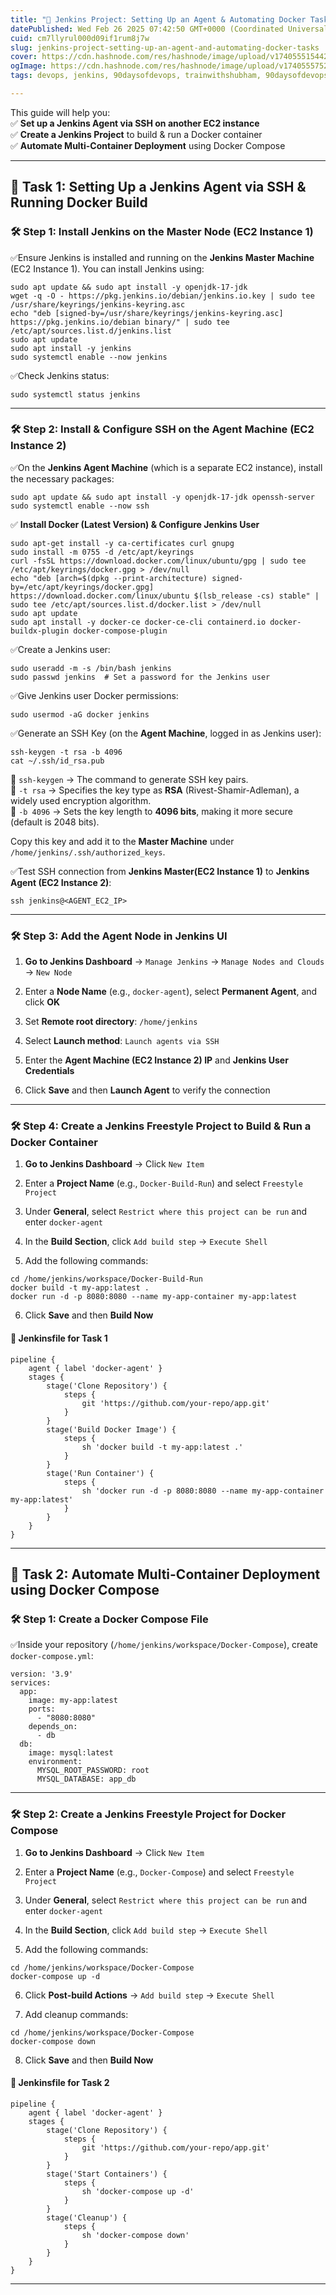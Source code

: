 ```yaml
---
title: "🚀 Jenkins Project: Setting Up an Agent & Automating Docker Tasks"
datePublished: Wed Feb 26 2025 07:42:50 GMT+0000 (Coordinated Universal Time)
cuid: cm7llyrul000d09if1rum8j7w
slug: jenkins-project-setting-up-an-agent-and-automating-docker-tasks
cover: https://cdn.hashnode.com/res/hashnode/image/upload/v1740555154429/dcdbea22-f1ee-4029-b37f-38235745920d.png
ogImage: https://cdn.hashnode.com/res/hashnode/image/upload/v1740555752601/11fd7f09-647f-4cb1-8018-0e85411f3190.png
tags: devops, jenkins, 90daysofdevops, trainwithshubham, 90daysofdevops-chanllenge, 90daysofdevopschallenge

---
```


This guide will help you:  
✅ **Set up a Jenkins Agent via SSH on another EC2 instance**  
✅ **Create a Jenkins Project** to build & run a Docker container  
✅ **Automate Multi-Container Deployment** using Docker Compose

---

## 🔹 **Task 1: Setting Up a Jenkins Agent via SSH & Running Docker Build**

### 🛠 **Step 1: Install Jenkins on the Master Node (EC2 Instance 1)**

✅Ensure Jenkins is installed and running on the **Jenkins Master Machine** (EC2 Instance 1). You can install Jenkins using:

```plaintext
sudo apt update && sudo apt install -y openjdk-17-jdk
wget -q -O - https://pkg.jenkins.io/debian/jenkins.io.key | sudo tee /usr/share/keyrings/jenkins-keyring.asc
echo "deb [signed-by=/usr/share/keyrings/jenkins-keyring.asc] https://pkg.jenkins.io/debian binary/" | sudo tee /etc/apt/sources.list.d/jenkins.list
sudo apt update
sudo apt install -y jenkins
sudo systemctl enable --now jenkins
```

✅Check Jenkins status:

```plaintext
sudo systemctl status jenkins
```

---

### 🛠 **Step 2: Install & Configure SSH on the Agent Machine (EC2 Instance 2)**

✅On the **Jenkins Agent Machine** (which is a separate EC2 instance), install the necessary packages:

```plaintext
sudo apt update && sudo apt install -y openjdk-17-jdk openssh-server
sudo systemctl enable --now ssh
```

✅ **Install Docker (Latest Version) & Configure Jenkins User**

```plaintext
sudo apt-get install -y ca-certificates curl gnupg
sudo install -m 0755 -d /etc/apt/keyrings
curl -fsSL https://download.docker.com/linux/ubuntu/gpg | sudo tee /etc/apt/keyrings/docker.gpg > /dev/null
echo "deb [arch=$(dpkg --print-architecture) signed-by=/etc/apt/keyrings/docker.gpg] https://download.docker.com/linux/ubuntu $(lsb_release -cs) stable" | sudo tee /etc/apt/sources.list.d/docker.list > /dev/null
sudo apt update
sudo apt install -y docker-ce docker-ce-cli containerd.io docker-buildx-plugin docker-compose-plugin
```

✅Create a Jenkins user:

```plaintext
sudo useradd -m -s /bin/bash jenkins
sudo passwd jenkins  # Set a password for the Jenkins user
```

✅Give Jenkins user Docker permissions:

```plaintext
sudo usermod -aG docker jenkins
```

✅Generate an SSH Key (on the **Agent Machine**, logged in as Jenkins user):

```plaintext
ssh-keygen -t rsa -b 4096
cat ~/.ssh/id_rsa.pub
```

🔹 `ssh-keygen` → The command to generate SSH key pairs.  
🔹 `-t rsa` → Specifies the key type as **RSA** (Rivest-Shamir-Adleman), a widely used encryption algorithm.  
🔹 `-b 4096` → Sets the key length to **4096 bits**, making it more secure (default is 2048 bits).

Copy this key and add it to the **Master Machine** under `/home/jenkins/.ssh/authorized_keys`.

✅Test SSH connection from **Jenkins Master(EC2 Instance 1)** to **Jenkins Agent (EC2 Instance 2)**:

```plaintext
ssh jenkins@<AGENT_EC2_IP>
```

---

### 🛠 **Step 3: Add the Agent Node in Jenkins UI**

1. **Go to Jenkins Dashboard** → `Manage Jenkins` → `Manage Nodes and Clouds` → `New Node`
    
2. Enter a **Node Name** (e.g., `docker-agent`), select **Permanent Agent**, and click **OK**
    
3. Set **Remote root directory**: `/home/jenkins`
    
4. Select **Launch method**: `Launch agents via SSH`
    
5. Enter the **Agent Machine (EC2 Instance 2) IP** and **Jenkins User Credentials**
    
6. Click **Save** and then **Launch Agent** to verify the connection
    

---

### 🛠 **Step 4: Create a Jenkins Freestyle Project to Build & Run a Docker Container**

1. **Go to Jenkins Dashboard** → Click `New Item`
    
2. Enter a **Project Name** (e.g., `Docker-Build-Run`) and select `Freestyle Project`
    
3. Under **General**, select `Restrict where this project can be run` and enter `docker-agent`
    
4. In the **Build Section**, click `Add build step` → `Execute Shell`
    
5. Add the following commands:
    

```plaintext
cd /home/jenkins/workspace/Docker-Build-Run
docker build -t my-app:latest .
docker run -d -p 8080:8080 --name my-app-container my-app:latest
```

6. Click **Save** and then **Build Now**
    

#### 📜 **Jenkinsfile for Task 1**

```plaintext
pipeline {
    agent { label 'docker-agent' }
    stages {
        stage('Clone Repository') {
            steps {
                git 'https://github.com/your-repo/app.git'
            }
        }
        stage('Build Docker Image') {
            steps {
                sh 'docker build -t my-app:latest .'
            }
        }
        stage('Run Container') {
            steps {
                sh 'docker run -d -p 8080:8080 --name my-app-container my-app:latest'
            }
        }
    }
}
```

---

## 🔹 **Task 2: Automate Multi-Container Deployment using Docker Compose**

### 🛠 **Step 1: Create a Docker Compose File**

✅Inside your repository (`/home/jenkins/workspace/Docker-Compose`), create `docker-compose.yml`:

```plaintext
version: '3.9'
services:
  app:
    image: my-app:latest
    ports:
      - "8080:8080"
    depends_on:
      - db
  db:
    image: mysql:latest
    environment:
      MYSQL_ROOT_PASSWORD: root
      MYSQL_DATABASE: app_db
```

---

### 🛠 **Step 2: Create a Jenkins Freestyle Project for Docker Compose**

1. **Go to Jenkins Dashboard** → Click `New Item`
    
2. Enter a **Project Name** (e.g., `Docker-Compose`) and select `Freestyle Project`
    
3. Under **General**, select `Restrict where this project can be run` and enter `docker-agent`
    
4. In the **Build Section**, click `Add build step` → `Execute Shell`
    
5. Add the following commands:
    

```plaintext
cd /home/jenkins/workspace/Docker-Compose
docker-compose up -d
```

6. Click **Post-build Actions** → `Add build step` → `Execute Shell`
    
7. Add cleanup commands:
    

```plaintext
cd /home/jenkins/workspace/Docker-Compose
docker-compose down
```

8. Click **Save** and then **Build Now**
    

#### 📜 **Jenkinsfile for Task 2**

```plaintext
pipeline {
    agent { label 'docker-agent' }
    stages {
        stage('Clone Repository') {
            steps {
                git 'https://github.com/your-repo/app.git'
            }
        }
        stage('Start Containers') {
            steps {
                sh 'docker-compose up -d'
            }
        }
        stage('Cleanup') {
            steps {
                sh 'docker-compose down'
            }
        }
    }
}
```

---